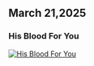 ## March 21,2025

### His Blood For You

[![His Blood For You](https://raw.githubusercontent.com/linusjf/RIAY/refs/heads/main/March/jpgs/Day80.jpg)](https://youtu.be/tO3inM38VZc "His Blood For You")
